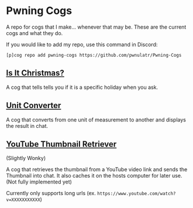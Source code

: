 # Pwning Cogs
A repo for cogs that I make... whenever that may be. These are the current cogs and what they do.

If you would like to add my repo, use this command in Discord:

`[p]cog repo add pwning-cogs https://github.com/pwnulatr/Pwning-Cogs`
## [Is It Christmas?](https://github.com/pwnulatr/Pwning-Cogs/tree/master/isitchristmas)
A cog that tells tells you if it is a specific holiday when you ask.

## [Unit Converter](https://github.com/pwnulatr/Pwning-Cogs/tree/master/unitconverter)
A cog that converts from one unit of measurement to another and displays the result in chat.

## [YouTube Thumbnail Retriever](https://github.com/pwnulatr/Pwning-Cogs/tree/master/youtubethumbail)
(Slightly Wonky)

A cog that retrieves the thumbnail from a YouTube video link and sends the Thumbnail into chat. It also caches it on the hosts computer for later use. (Not fully implemented yet)

Currently only supports long urls (ex. `https://www.youtube.com/watch?v=XXXXXXXXXXX`)
